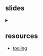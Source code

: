 <style>#downloads { display: none !important; }</style>

## slides
<details><summary></summary>
<a href="/6443/week1">week 1</a>
</details>

## resources
* [tooling](/6443/resources/tooling)
